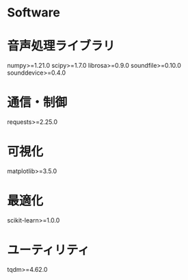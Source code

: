 # Software

# 音声処理ライブラリ
numpy>=1.21.0
scipy>=1.7.0
librosa>=0.9.0
soundfile>=0.10.0
sounddevice>=0.4.0

# 通信・制御
requests>=2.25.0

# 可視化
matplotlib>=3.5.0

# 最適化
scikit-learn>=1.0.0

# ユーティリティ
tqdm>=4.62.0